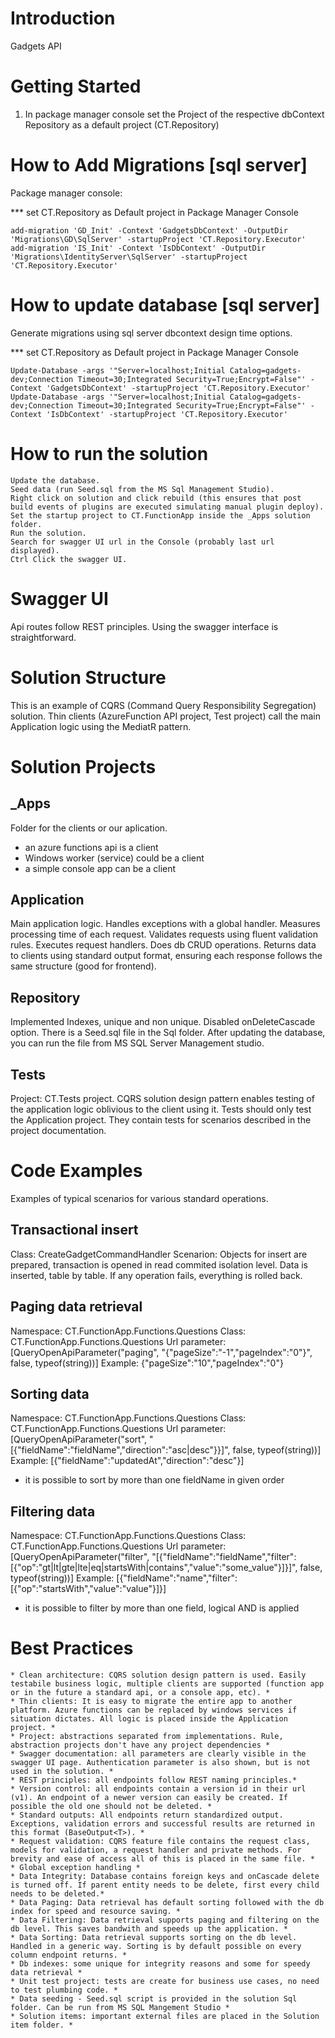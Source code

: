 # Introduction 
Gadgets API

# Getting Started
1.	In package manager console set the Project of the respective dbContext Repository as a default project (CT.Repository)

# How to Add Migrations [sql server]
Package manager console:

*** set CT.Repository as Default project in Package Manager Console   

    add-migration 'GD_Init' -Context 'GadgetsDbContext' -OutputDir 'Migrations\GD\SqlServer' -startupProject 'CT.Repository.Executor'
    add-migration 'IS_Init' -Context 'IsDbContext' -OutputDir 'Migrations\IdentityServer\SqlServer' -startupProject 'CT.Repository.Executor'
    
# How to update database [sql server]

Generate migrations using sql server dbcontext design time options.

*** set CT.Repository as Default project in Package Manager Console   

    Update-Database -args '"Server=localhost;Initial Catalog=gadgets-dev;Connection Timeout=30;Integrated Security=True;Encrypt=False"' -Context 'GadgetsDbContext' -startupProject 'CT.Repository.Executor'
    Update-Database -args '"Server=localhost;Initial Catalog=gadgets-dev;Connection Timeout=30;Integrated Security=True;Encrypt=False"' -Context 'IsDbContext' -startupProject 'CT.Repository.Executor'

# How to run the solution
    Update the database.
    Seed data (run Seed.sql from the MS Sql Management Studio).
    Right click on solution and click rebuild (this ensures that post build events of plugins are executed simulating manual plugin deploy).
    Set the startup project to CT.FunctionApp inside the _Apps solution folder.
    Run the solution.
    Search for swagger UI url in the Console (probably last url displayed).
    Ctrl Click the swagger UI.

# Swagger UI
Api routes follow REST principles. Using the swagger interface is straightforward.

# Solution Structure
This is an example of CQRS (Command Query Responsibility Segregation) solution.
Thin clients (AzureFunction API project, Test project) call the main Application logic using the MediatR pattern.

# Solution Projects

## _Apps
Folder for the clients or our aplication. 
- an azure functions api is a client
- Windows worker (service) could be a client
- a simple console app can be a client

## Application
Main application logic.
Handles exceptions with a global handler.
Measures processing time of each request.
Validates requests using fluent validation rules.
Executes request handlers.
Does db CRUD operations.
Returns data to clients using standard output format, ensuring each response follows the same structure (good for frontend).

## Repository
Implemented Indexes, unique and non unique.
Disabled onDeleteCascade option.
There is a Seed.sql file in the Sql folder. After updating the database, you can run the file from MS SQL Server Management studio.

## Tests
Project: CT.Tests project. 
CQRS solution design pattern enables testing of the application logic oblivious to the client using it. Tests should only test the Application project.
They contain tests for scenarios described in the project documentation.

# Code Examples
Examples of typical scenarios for various standard operations.

## Transactional insert
Class: CreateGadgetCommandHandler
Scenarion: Objects for insert are prepared, transaction is opened in read commited isolation level. 
Data is inserted, table by table. If any operation fails, everything is rolled back.

## Paging data retrieval
Namespace: CT.FunctionApp.Functions.Questions
Class: CT.FunctionApp.Functions.Questions
Url parameter:
[QueryOpenApiParameter("paging", "{\"pageSize\":\"-1\",\"pageIndex\":\"0\"}", false, typeof(string))]
Example: {"pageSize":"10","pageIndex":"0"}

## Sorting data
Namespace: CT.FunctionApp.Functions.Questions
Class: CT.FunctionApp.Functions.Questions
Url parameter:
[QueryOpenApiParameter("sort", "[{\"fieldName\":\"fieldName\",\"direction\":\"asc|desc\"}}]", false, typeof(string))]
Example: [{"fieldName":"updatedAt","direction":"desc"}]
* it is possible to sort by more than one fieldName in given order

## Filtering data
Namespace: CT.FunctionApp.Functions.Questions
Class: CT.FunctionApp.Functions.Questions
Url parameter:
[QueryOpenApiParameter("filter", "[{\"fieldName\":\"fieldName\",\"filter\":[{\"op\":\"gt|lt|gte|lte|eq|startsWith|contains\",\"value\":\"some_value\"}]}]", false, typeof(string))]
Example: [{"fieldName":"name","filter":[{"op":"startsWith","value":"value"}]}]
* it is possible to filter by more than one field, logical AND is applied

# Best Practices
    * Clean architecture: CQRS solution design pattern is used. Easily testabile business logic, multiple clients are supported (function app or in the future a standard api, or a console app, etc). *
    * Thin clients: It is easy to migrate the entire app to another platform. Azure functions can be replaced by windows services if situation dictates. All logic is placed inside the Application project. *
    * Project: abstractions separated from implementations. Rule, abstraction projects don't have any project dependencies *
    * Swagger documentation: all parameters are clearly visible in the swagger UI page. Authentication parameter is also shown, but is not used in the solution. *
    * REST principles: all endpoints follow REST naming principles.*
    * Version control: all endpoints contain a version id in their url (v1). An endpoint of a newer version can easily be created. If possible the old one should not be deleted. *
    * Standard outputs: All endpoints return standardized output. Exceptions, validation errors and successful results are returned in this format (BaseOutput<T>). *
    * Request validation: CQRS feature file contains the request class, models for validation, a request handler and private methods. For brevity and ease of access all of this is placed in the same file. *
    * Global exception handling *
    * Data Integrity: Database contains foreign keys and onCascade delete is turned off. If parent entity needs to be delete, first every child needs to be deleted.*
    * Data Paging: Data retrieval has default sorting followed with the db index for speed and resource saving. *
    * Data Filtering: Data retrieval supports paging and filtering on the db level. This saves bandwith and speeds up the application. *
    * Data Sorting: Data retrieval supports sorting on the db level. Handled in a generic way. Sorting is by default possible on every column endpoint returns. *
    * Db indexes: some unique for integrity reasons and some for speedy data retrieval *
    * Unit test project: tests are create for business use cases, no need to test plumbing code. *
    * Data seeding - Seed.sql script is provided in the solution Sql folder. Can be run from MS SQL Mangement Studio *
    * Solution items: important external files are placed in the Solution item folder. *
